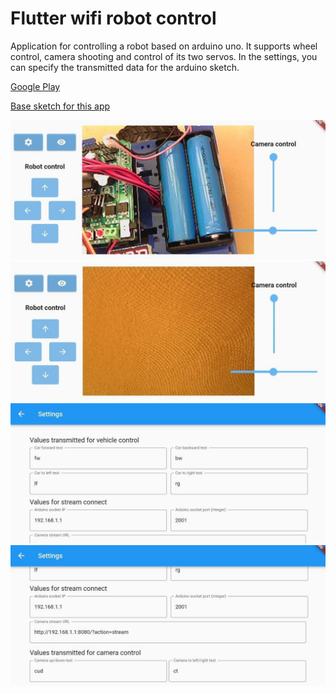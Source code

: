 # Flutter wifi robot control
Application for controlling a robot based on arduino uno. It supports wheel control, camera shooting and control of its two servos. In the settings, you can specify the transmitted data for the arduino sketch.

[Google Play](https://play.google.com/store/apps/details?id=com.mbarulin.f_wf_car)

[Base sketch for this app](https://github.com/Slavenin/flutter_wifi_car/blob/master/wifi_car/wifi_car.ino)


![](assets/screenshots/photo_2022-02-14_15-14-20.jpg?raw=true)
![](assets/screenshots/photo_2022-02-14_15-14-32.jpg?raw=true)
![](assets/screenshots/photo_2022-02-18_09-28-54.jpg?raw=true)
![](assets/screenshots/photo_2022-02-18_09-28-47.jpg?raw=true)
